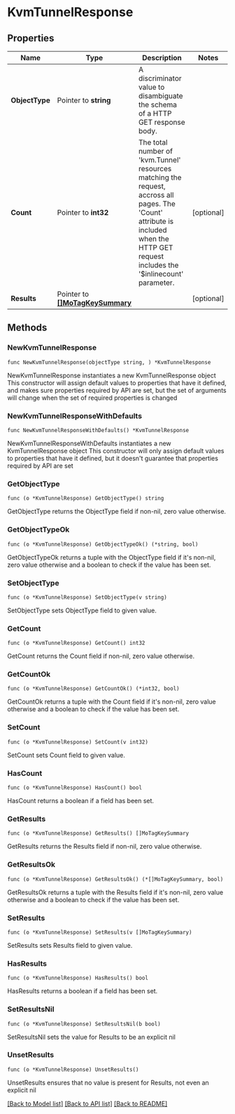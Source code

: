 # KvmTunnelResponse

## Properties

Name | Type | Description | Notes
------------ | ------------- | ------------- | -------------
**ObjectType** | Pointer to **string** | A discriminator value to disambiguate the schema of a HTTP GET response body. | 
**Count** | Pointer to **int32** | The total number of &#39;kvm.Tunnel&#39; resources matching the request, accross all pages. The &#39;Count&#39; attribute is included when the HTTP GET request includes the &#39;$inlinecount&#39; parameter. | [optional] 
**Results** | Pointer to [**[]MoTagKeySummary**](MoTagKeySummary.md) |  | [optional] 

## Methods

### NewKvmTunnelResponse

`func NewKvmTunnelResponse(objectType string, ) *KvmTunnelResponse`

NewKvmTunnelResponse instantiates a new KvmTunnelResponse object
This constructor will assign default values to properties that have it defined,
and makes sure properties required by API are set, but the set of arguments
will change when the set of required properties is changed

### NewKvmTunnelResponseWithDefaults

`func NewKvmTunnelResponseWithDefaults() *KvmTunnelResponse`

NewKvmTunnelResponseWithDefaults instantiates a new KvmTunnelResponse object
This constructor will only assign default values to properties that have it defined,
but it doesn't guarantee that properties required by API are set

### GetObjectType

`func (o *KvmTunnelResponse) GetObjectType() string`

GetObjectType returns the ObjectType field if non-nil, zero value otherwise.

### GetObjectTypeOk

`func (o *KvmTunnelResponse) GetObjectTypeOk() (*string, bool)`

GetObjectTypeOk returns a tuple with the ObjectType field if it's non-nil, zero value otherwise
and a boolean to check if the value has been set.

### SetObjectType

`func (o *KvmTunnelResponse) SetObjectType(v string)`

SetObjectType sets ObjectType field to given value.


### GetCount

`func (o *KvmTunnelResponse) GetCount() int32`

GetCount returns the Count field if non-nil, zero value otherwise.

### GetCountOk

`func (o *KvmTunnelResponse) GetCountOk() (*int32, bool)`

GetCountOk returns a tuple with the Count field if it's non-nil, zero value otherwise
and a boolean to check if the value has been set.

### SetCount

`func (o *KvmTunnelResponse) SetCount(v int32)`

SetCount sets Count field to given value.

### HasCount

`func (o *KvmTunnelResponse) HasCount() bool`

HasCount returns a boolean if a field has been set.

### GetResults

`func (o *KvmTunnelResponse) GetResults() []MoTagKeySummary`

GetResults returns the Results field if non-nil, zero value otherwise.

### GetResultsOk

`func (o *KvmTunnelResponse) GetResultsOk() (*[]MoTagKeySummary, bool)`

GetResultsOk returns a tuple with the Results field if it's non-nil, zero value otherwise
and a boolean to check if the value has been set.

### SetResults

`func (o *KvmTunnelResponse) SetResults(v []MoTagKeySummary)`

SetResults sets Results field to given value.

### HasResults

`func (o *KvmTunnelResponse) HasResults() bool`

HasResults returns a boolean if a field has been set.

### SetResultsNil

`func (o *KvmTunnelResponse) SetResultsNil(b bool)`

 SetResultsNil sets the value for Results to be an explicit nil

### UnsetResults
`func (o *KvmTunnelResponse) UnsetResults()`

UnsetResults ensures that no value is present for Results, not even an explicit nil

[[Back to Model list]](../README.md#documentation-for-models) [[Back to API list]](../README.md#documentation-for-api-endpoints) [[Back to README]](../README.md)


